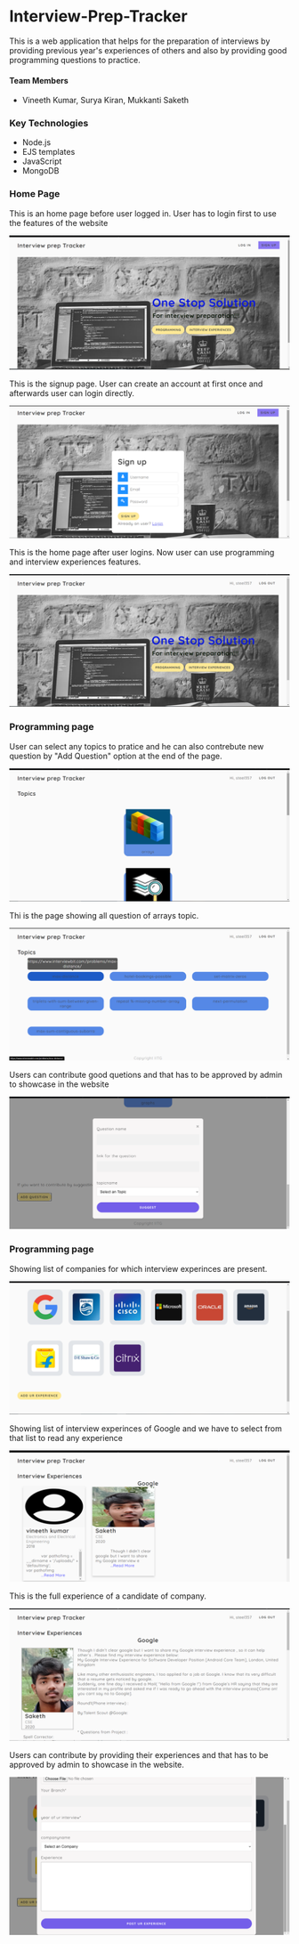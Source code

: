 # Interview-Prep-Tracker

This is a web application that helps for the preparation of interviews by providing previous year's experiences of others and also by providing good programming questions to practice.

#### Team Members 
* Vineeth Kumar, Surya Kiran, Mukkanti Saketh

### Key Technologies
* Node.js
* EJS templates
* JavaScript 
* MongoDB

### Home Page

This is an home page before user logged in. User has to login first to use the features of the website

![alt text](./images/home.png)

This is the signup page. User can create an account at first once and afterwards user can login directly.

![alt text](./images/signup.png)

This is the home page after user logins. Now user can use programming and interview experiences features.

![alt text](./images/homelogin.png)

### Programming page

User can select any topics to pratice and he can also contrebute new question by "Add Question" option at the end of the page.

![alt text](./images/programming.png)

Thi is the page showing all question of arrays topic. 

![alt text](./images/questions.png)

Users can contribute good quetions and that has to be approved by admin to showcase in the website

![alt text](./images/addquestion.png)

### Programming page

Showing list of companies for which interview experinces are present.

![alt text](./images/companies.png)

Showing list of interview experinces of Google and we have to select from that list to read any experience

![alt text](./images/exps.png)

This is the full experience of a candidate of company.

![alt text](./images/fullexp.png)

Users can contribute by providing their experiences and that has to be approved by admin to showcase in the website.

![alt text](./images/addexp.png)
